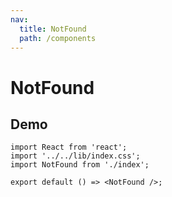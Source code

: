 ```yaml
---
nav:
  title: NotFound
  path: /components
---
```


# NotFound

## Demo

```tsx
import React from 'react';
import '../../lib/index.css';
import NotFound from './index';

export default () => <NotFound />;
```
